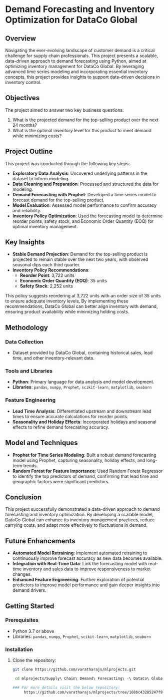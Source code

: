 # Demand Forecasting and Inventory Optimization for DataCo Global

## Overview
Navigating the ever-evolving landscape of customer demand is a critical challenge for supply chain professionals. This project presents a scalable, data-driven approach to demand forecasting using Python, aimed at optimizing inventory management for DataCo Global. By leveraging advanced time series modeling and incorporating essential inventory concepts, this project provides insights to support data-driven decisions in inventory control.

## Objectives
The project aimed to answer two key business questions:
1. What is the projected demand for the top-selling product over the next 24 months?
2. What is the optimal inventory level for this product to meet demand while minimizing costs?

## Project Outline
This project was conducted through the following key steps:
- **Exploratory Data Analysis**: Uncovered underlying patterns in the dataset to inform modeling.
- **Data Cleaning and Preparation**: Processed and structured the data for modeling.
- **Demand Forecasting with Prophet**: Developed a time series model to forecast demand for the top-selling product.
- **Model Evaluation**: Assessed model performance to confirm accuracy and reliability.
- **Inventory Policy Optimization**: Used the forecasting model to determine reorder points, safety stock, and Economic Order Quantity (EOQ) for optimal inventory management.

## Key Insights
- **Stable Demand Projection**: Demand for the top-selling product is projected to remain stable over the next two years, with observed seasonal dips each third quarter.
- **Inventory Policy Recommendations**:
  - **Reorder Point**: 3,722 units
  - **Economic Order Quantity (EOQ)**: 35 units
  - **Safety Stock**: 2,252 units

This policy suggests reordering at 3,722 units with an order size of 35 units to ensure adequate inventory levels. By implementing these recommendations, DataCo Global can better align inventory with demand, ensuring product availability while minimizing holding costs.

## Methodology
### Data Collection
- Dataset provided by DataCo Global, containing historical sales, lead time, and other inventory-relevant data.

### Tools and Libraries
- **Python**: Primary language for data analysis and model development.
- **Libraries**: `pandas`, `numpy`, `Prophet`, `scikit-learn`, `matplotlib`, `seaborn`

### Feature Engineering
- **Lead Time Analysis**: Differentiated upstream and downstream lead times to ensure accurate calculations for reorder points.
- **Seasonality and Holiday Effects**: Incorporated holidays and seasonal effects to refine demand forecasting accuracy.

## Model and Techniques
- **Prophet for Time Series Modeling**: Built a robust demand forecasting model using Prophet, capturing seasonality, holiday effects, and long-term trends.
- **Random Forest for Feature Importance**: Used Random Forest Regressor to identify the top predictors of demand, confirming that lead time and geographic factors were significant predictors.

## Conclusion
This project successfully demonstrated a data-driven approach to demand forecasting and inventory optimization. By developing a scalable model, DataCo Global can enhance its inventory management practices, reduce carrying costs, and adapt more effectively to fluctuations in demand.

## Future Enhancements
- **Automated Model Retraining**: Implement automated retraining to continuously improve forecast accuracy as new data becomes available.
- **Integration with Real-Time Data**: Link the forecasting model with real-time inventory and sales data to improve responsiveness to market changes.
- **Enhanced Feature Engineering**: Further exploration of potential predictors to improve model performance and gain deeper insights into demand drivers.

## Getting Started
### Prerequisites
- Python 3.7 or above
- Libraries: `pandas`, `numpy`, `Prophet`, `scikit-learn`, `matplotlib`, `seaborn`

### Installation

1. Clone the repository:
   ```bash
   git clone https://github.com/varatharajs/mlprojects.git

    cd mlprojects/Supply\ Chain\ Demand\ Forecasting\ -\ DataCo\ Global

   ### For more details visit the below repository:
        https://github.com/varatharajs/mlprojects/tree/168bc43285247f98191477f11edf63be193b9664/Supply%20Chain%20Demand%20Forecasting%20-%20DataCo%20Global
